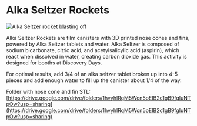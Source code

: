 # Alka Seltzer Rockets

![Alka Seltzer rocket blasting off](../../.gitbook/assets/_dsc9141.jpg)

Alka Seltzer Rockets are film canisters with 3D printed nose cones and fins, powered by Alka Seltzer tablets and water. Alka Seltzer is composed of sodium bicarbonate, citric acid, and acetylsalicylic acid \(aspirin\), which react when dissolved in water, creating carbon dioxide gas. This activity is designed for booths at Discovery Days.

For optimal results, add 3/4 of an alka seltzer tablet broken up into 4-5 pieces and add enough water to fill up the canister about 1/4 of the way. 

Folder with nose cone and fin STL: [https://drive.google.com/drive/folders/1hvyhlRqM5Wcn5oEIB2c1gB9fgIuNTpOw?usp=sharing](https://drive.google.com/drive/folders/1hvyhlRqM5Wcn5oEIB2c1gB9fgIuNTpOw?usp=sharing)

